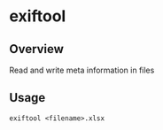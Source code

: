 # exiftool

## Overview

Read and write meta information in files

## Usage

    exiftool <filename>.xlsx